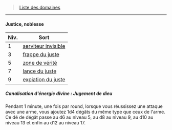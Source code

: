 ﻿---
!GenericItem
Id: cleric_priest_hd.md#justice-noblesse
ParentLink: cleric_priest_hd.md#liste-des-domaines
Name: Justice, noblesse
ParentName: Liste des domaines
NameLevel: 4
Attributes: {}
---
> [Liste des domaines](hd_cleric_priest_liste_des_domaines.md)

---

#### Justice, noblesse

|Niv.|Sort|
|---|---|
|1|[serviteur invisible](hd_spells_serviteur_invisible.md)|
|3|[frappe du juste](hd_spells_frappe_du_juste.md)|
|5|[zone de vérité](hd_spells_zone_de_verite.md)|
|7|[lance du juste](hd_spells_lance_du_juste.md)|
|9|[expiation du juste](hd_spells_expiation_du_juste.md)|

##### Canalisation d'énergie divine : Jugement de dieu

Pendant 1 minute, une fois par round, lorsque vous réussissez une attaque avec une arme, vous ajoutez 1d4 dégâts du même type que ceux de l'arme. Ce dé de dégât passe au d6 au niveau 5, au d8 au niveau 9, au d10 au niveau 13 et enfin au d12 au niveau 17.

